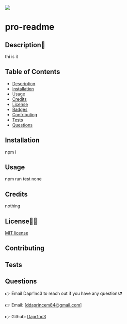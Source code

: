 
  <img src="https://img.shields.io/github/license/Dapr1nc3/pro-readme">

  # pro-readme

  ## Description📝
  thi is it 

  ## Table of Contents
  - [Description](#description)
  - [Installation](#installation)
  - [Usage](#usage)
  - [Credits](#credits)
  - [License](#license)
  - [Badges](#badges)
  - [Contributing](#contributing)
  - [Tests](#tests)
  - [Questions](#questions)
  

  ## Installation

  npm i 


  ## Usage

  npm run test
  none 


  ## Credits

nothing 


  ## License🐱‍🏍

  [MIT license](https://choosealicense.com/licenses/mit/) 



  ## Contributing




  ## Tests

  


  ## Questions

  👉 Email Dapr1nc3 to reach out if you have any questions❓

  👉 Email: [ddaprincem84@gmail.com]

  👉 Github: [Dapr1nc3](https://github.com/Dapr1nc3)

  
